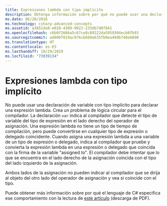 ```yaml
---
title: Expresiones lambda con tipo implícito
description: Obtenga información sobre por qué no puede usar una declaración de variable con tipo implícito para declarar una expresión lambda.
ms.date: 06/20/2016
ms.technology: csharp-advanced-concepts
ms.assetid: a3851da9-e018-4389-9922-233db7d0f841
ms.openlocfilehash: c6b0f2666a5c67ce8c89222da5959304ecb8fb93
ms.sourcegitcommit: ad800f019ac976cb669e635fb0ea49db740e6890
ms.translationtype: HT
ms.contentlocale: es-ES
ms.lasthandoff: 10/29/2019
ms.locfileid: "73039134"
---
```

# <a name="implicitly-typed-lambda-expressions"></a>Expresiones lambda con tipo implícito

No puede usar una declaración de variable con tipo implícito para declarar una expresión lambda.
Crea un problema de lógica circular para el compilador. La declaración `var` indica al compilador que detecte el tipo de variable del tipo de expresión en el lado derecho del operador de asignación. Una expresión lambda no tiene un tipo de tiempo de compilación, pero puede convertirse en cualquier tipo de expresión o delegado coincidente. Cuando asigna una expresión lambda a una variable de un tipo de expresión o delegado, indica al compilador que pruebe y convierta la expresión lambda en una expresión o delegado que coincida con la firma de la variable "assigned to". El compilador debe intentar que lo que se encuentra en el lado derecho de la asignación coincida con el tipo del lado izquierdo de la asignación. 

Ambos lados de la asignación no pueden indicar al compilador que se dirija al objeto del otro lado del operador de asignación y vea si coincide con el tipo.

Puede obtener más información sobre por qué el lenguaje de C# especifica ese comportamiento con la lectura de [este artículo](https://download.microsoft.com/download/5/4/B/54B83DFE-D7AA-4155-9687-B0CF58FF65D7/type-inference.pdf) (descarga de PDF).
